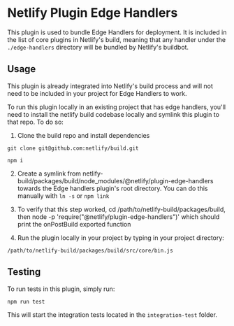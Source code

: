 # Netlify Plugin Edge Handlers

This plugin is used to bundle Edge Handlers for deployment. It is included in the list of core plugins in Netlify's build, meaning that any handler under the `./edge-handlers` directory will be bundled by Netlify's buildbot.

## Usage

This plugin is already integrated into Netlify's build process and will not need to be included in your project for Edge Handlers to work. 

To run this plugin locally in an existing project that has edge handlers, you'll need to install the netlify build codebase locally and symlink this plugin to that repo. To do so:

1. Clone the build repo and install dependencies

```
git clone git@github.com:netlify/build.git

npm i
```

2. Create a symlink from netlify-build/packages/build/node_modules/@netlify/plugin-edge-handlers towards the Edge handlers plugin's root directory. You can do this manually with `ln -s` or `npm link`

3. To verify that this step worked, cd /path/to/netlify-build/packages/build, then node -p 'require("@netlify/plugin-edge-handlers")' which should print the onPostBuild exported function

4. Run the plugin locally in your project by typing in your project directory:
```
/path/to/netlify-build/packages/build/src/core/bin.js
```

## Testing
To run tests in this plugin, simply run:

```
npm run test
```

This will start the integration tests located in the `integration-test` folder.